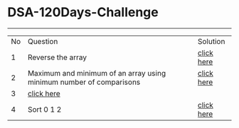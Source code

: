 # DSA-120Days-Challenge

<hr>

<table>

<tr>
<td> No </td>
<td> Question </td>
<td> Solution </td>
</tr>
<tr>
<td> 1 </td>
<td>Reverse the array </td>
<td> <a href="https://github.com/Nishitbaria/DSA-120Days-Challenge/blob/main/Arrys/Reverse.Cpp"> click here </a>  </td>
</tr>
<tr>
<td> 2 </td>
<td>Maximum and minimum of an array using minimum number of comparisons</td>
<td> <a href="https://github.com/Nishitbaria/DSA-120Days-Challenge/blob/main/Arrys/Max_Min.cpp"> click here </a>  </td>
</tr>
  <tr>
<td> 3 </td>
<tdFind the “Kth” max and min element of an array</td>
<td> <a href="https://github.com/Nishitbaria/DSA-120Days-Challenge/blob/main/Arrys/Sort0123.cpp"> click here </a>  </td>
</tr>
  <tr>
<td> 4 </td>
<td>Sort 0 1 2</td>
<td> <a href="https://github.com/Nishitbaria/DSA-120Days-Challenge/blob/main/Arrys/kthelemenrtMAx_min.cpp"> click here </a>  </td>
</tr>

</table>
